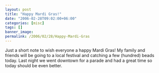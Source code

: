 ```yaml
---
layout: post
title: "Happy Mardi Gras!"
date: "2006-02-28T09:02:00+06:00"
categories: [misc]
tags: []
banner_image: 
permalink: /2006/02/28/Happy-Mardi-Gras
---
```


Just a short note to wish everyone a happy Mardi Gras! My family and friends will be going to a local festival and catching a few (hundred) beads today. Last night we went downtown for a parade and had a great time so today should be even better.